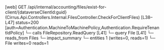 [web] GET /api/internal/accounting/files/exist-for-client/{dataverseClientId:guid}  (Cirrus.Api.Controllers.Internal.FilesController.CheckForClientFiles)  [L38–L47] status=200 [auth=Authentication.MachineToMachinePolicy,Authentication.RequireTenantIdPolicy]
  └─ calls FileRepository.ReadQuery [L41]
  └─ query File [L41]
    └─ reads_from Files
  └─ impact_summary
    └─ entities 1 (writes=0, reads=1)
      └─ File writes=0 reads=1

